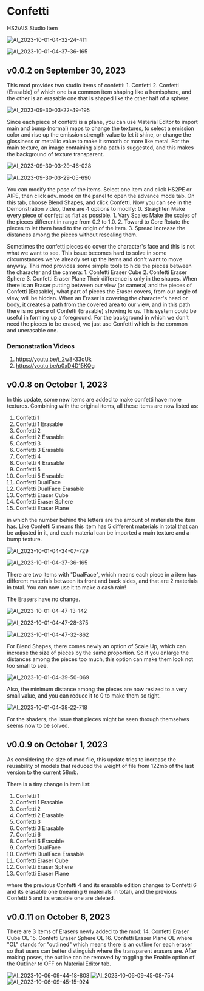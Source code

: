 # Confetti
HS2/AIS Studio Item

![AI_2023-10-01-04-32-24-411](https://github.com/user-attachments/assets/519b9a32-8e14-4c86-986f-99c4ac0e6b43)

![AI_2023-10-01-04-37-36-165](https://github.com/user-attachments/assets/3d0c6f87-2fba-4b50-93ae-e492324ea5ce)

## v0.0.2 on September 30, 2023
This mod provides two studio items of confetti:
	1. Confetti
	2. Confetti (Erasable)
of which one is a common item shaping like a hemisphere, and the other is an erasable one that is shaped like the other half of a sphere. 

![AI_2023-09-30-03-22-49-195](https://github.com/user-attachments/assets/ce69fe63-3695-4b29-abfc-41deddd2ebfe)

Since each piece of confetti is a plane, you can use Material Editor to import main and bump (normal) maps to change the textures, to select a emission color and rise up the emission strength value to let it shine, or change the glossiness or metallic value to make it smooth or more like metal. For the main texture, an image containing alpha path is suggested, and this makes the background of texture transparent. 

![AI_2023-09-30-03-29-46-028](https://github.com/user-attachments/assets/9f516184-f88c-46ab-b9ed-3de9de4ec50f)

![AI_2023-09-30-03-29-05-690](https://github.com/user-attachments/assets/c1d4d167-afae-4744-9bf0-51d5c934d18e)


You can modify the pose of the items. Select one item and click HS2PE or AIPE, then click adv. mode on the panel to open the advance mode tab. On this tab, choose Blend Shapes, and click Confetti. Now you can see in the Demonstration video, there are 4 options to modify:
	0. Straighten
		Make every piece of confetti as flat as possible.
	1. Vary Scales
		Make the scales of the pieces different in range from 0.2 to 1.0.
	2. Toward to Core
		Rotate the pieces to let them head to the origin of the item.
	3. Spread
		Increase the distances among the pieces without rescaling them.

Sometimes the confetti pieces do cover the character's face and this is not what we want to see. This issue becomes hard to solve in some circumstances we've already set up the items and don't want to move anyway. This mod provides some simple tools to hide the pieces between the character and the camera:
	1. Confetti Eraser Cube
	2. Confetti Eraser Sphere
	3. Confetti Eraser Plane
Their difference is only in the shapes. When there is an Eraser putting between our view (or camera) and the pieces of Confetti (Erasable), what part of pieces the Eraser covers, from our angle of view, will be hidden. When an Eraser is covering the character's head or body, it creates a path from the covered area to our view, and in this path there is no piece of Confetti (Erasable) showing to us. This system could be useful in forming up a foreground. For the background in which we don't need the pieces to be erased, we just use Confetti which is the common and unerasable one.

### Demonstration Videos
1. https://youtu.be/i_2w8-33oUk
2. https://youtu.be/p0xD4D15KQg

## v0.0.8 on October 1, 2023
In this update, some new items are added to make confetti have more textures. Combining with the original items, all these items are now listed as:
1. Confetti 1
2. Confetti 1 Erasable
3. Confetti 2
4. Confetti 2 Erasable
5. Confetti 3
6. Confetti 3 Erasable
7. Confetti 4
8. Confetti 4 Erasable
9. Confetti 5
10. Confetti 5 Erasable
11. Confetti DualFace
12. Confetti DualFace Erasable
13. Confetti Eraser Cube
14. Confetti Eraser Sphere
15. Confetti Eraser Plane

in which the number behind the letters are the amount of materials the item has. Like Confetti 5 means this item has 5 different materials in total that can be adjusted in it, and each material can be imported a main texture and a bump texture. 

![AI_2023-10-01-04-34-07-729](https://github.com/user-attachments/assets/2d1c8f8d-26c5-439f-8e0e-6bc72ea0de09)

![AI_2023-10-01-04-37-36-165](https://github.com/user-attachments/assets/8e63d538-8981-4b8b-a13b-d474d5780c14)

There are two items with "DualFace", which means each piece in a item has different materials between its front and back sides, and that are 2 materials in total. You can now use it to make a cash rain!

The Erasers have no change.

![AI_2023-10-01-04-47-13-142](https://github.com/user-attachments/assets/7080b206-6a00-42d1-83eb-f0ff0d2aea50)

![AI_2023-10-01-04-47-28-375](https://github.com/user-attachments/assets/502fcd3a-2f21-4f08-8828-b6c6f8b39fad)

![AI_2023-10-01-04-47-32-862](https://github.com/user-attachments/assets/80788f7d-b653-4089-b0cc-3469a39c832c)

For Blend Shapes, there comes newly an option of Scale Up, which can increase the size of pieces by the same proportion. So if you enlarge the distances among the pieces too much, this option can make them look not too small to see. 

![AI_2023-10-01-04-39-50-069](https://github.com/user-attachments/assets/bb526be5-b7b2-43e2-8547-4f36823193a5)

Also, the minimum distance among the pieces are now resized to a very small value, and you can reduce it to 0 to make them so tight. 

![AI_2023-10-01-04-38-22-718](https://github.com/user-attachments/assets/6759089d-9926-48b0-83de-ee54a4044366)

For the shaders, the issue that pieces might be seen through themselves seems now to be solved. 

## v0.0.9 on October 1, 2023
As considering the size of mod file, this update tries to increase the reusability of models that reduced the weight of file from 122mb of the last version to the current 58mb.

There is a tiny change in item list:
1. Confetti 1
2. Confetti 1 Erasable
3. Confetti 2
4. Confetti 2 Erasable
5. Confetti 3
6. Confetti 3 Erasable
7. Confetti 6
8. Confetti 6 Erasable
9. Confetti DualFace
10. Confetti DualFace Erasable
11. Confetti Eraser Cube
12. Confetti Eraser Sphere
13. Confetti Eraser Plane

where the previous Confetti 4 and its erasable edition changes to Confetti 6 and its erasable one (meaning 6 materials in total), and the previous Confetti 5 and its erasable one are deleted. 

## v0.0.11 on October 6, 2023
There are 3 items of Erasers newly added to the mod:
14. Confetti Eraser Cube OL
15. Confetti Eraser Sphere OL
16. Confetti Eraser Plane OL
where "OL" stands for "outlined" which means there is an outline for each eraser so that users can better distinguish where the transparent erasers are. After making poses, the outline can be removed by toggling the Enable option of the Outliner to OFF on Material Editor tab. 

![AI_2023-10-06-09-44-18-808](https://github.com/user-attachments/assets/0bb9d229-51c6-474e-a5ee-22abae9e7fde)
![AI_2023-10-06-09-45-08-754](https://github.com/user-attachments/assets/e49b7616-eaeb-403e-8ed5-93152d599b33)
![AI_2023-10-06-09-45-15-924](https://github.com/user-attachments/assets/77b6a1f8-2882-404a-99fa-32010de93e28)
